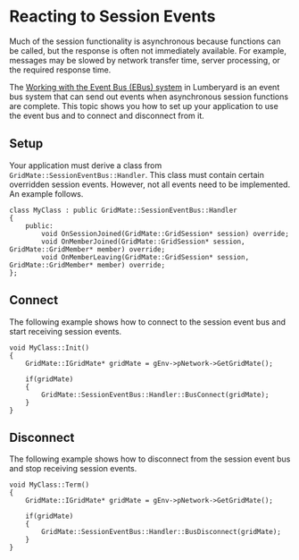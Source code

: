 # Reacting to Session Events<a name="network-session-service-events"></a>

Much of the session functionality is asynchronous because functions can be called, but the response is often not immediately available\. For example, messages may be slowed by network transfer time, server processing, or the required response time\.

The [Working with the Event Bus \(EBus\) system](ebus-intro.md) in Lumberyard is an event bus system that can send out events when asynchronous session functions are complete\. This topic shows you how to set up your application to use the event bus and to connect and disconnect from it\.

## Setup<a name="network-session-service-events-setup"></a>

Your application must derive a class from `GridMate::SessionEventBus::Handler`\. This class must contain certain overridden session events\. However, not all events need to be implemented\. An example follows\.

```
class MyClass : public GridMate::SessionEventBus::Handler
{
    public:
        void OnSessionJoined(GridMate::GridSession* session) override;
        void OnMemberJoined(GridMate::GridSession* session, GridMate::GridMember* member) override;
        void OnMemberLeaving(GridMate::GridSession* session, GridMate::GridMember* member) override;
};
```

## Connect<a name="network-session-service-events-connect"></a>

The following example shows how to connect to the session event bus and start receiving session events\.

```
void MyClass::Init()
{
    GridMate::IGridMate* gridMate = gEnv->pNetwork->GetGridMate();

    if(gridMate)
    {
        GridMate::SessionEventBus::Handler::BusConnect(gridMate);
    }
}
```

## Disconnect<a name="network-session-service-events-disconnect"></a>

The following example shows how to disconnect from the session event bus and stop receiving session events\.

```
void MyClass::Term()
{
    GridMate::IGridMate* gridMate = gEnv->pNetwork->GetGridMate();

    if(gridMate)
    {
        GridMate::SessionEventBus::Handler::BusDisconnect(gridMate);
    }
}
```